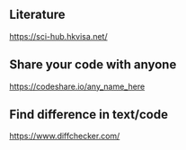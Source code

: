 ## Literature
https://sci-hub.hkvisa.net/

## Share your code with anyone
https://codeshare.io/any_name_here

## Find difference in text/code 
https://www.diffchecker.com/



